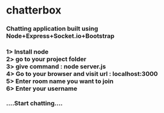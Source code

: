 # chatterbox
<h3>Chatting application built using Node+Express+Socket.io+Bootstrap<h3>

1> Install node<br>
2> go to your project folder<br>
3> give command : node server.js<br>
4> Go to your browser and visit url : localhost:3000<br>
5> Enter room name you want to join<br>
6> Enter your username<br>
<br>
....Start chatting....
